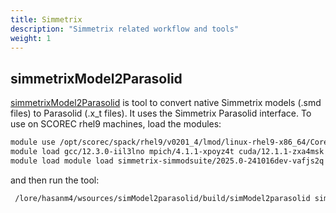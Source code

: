 ```yaml
---
title: Simmetrix
description: "Simmetrix related workflow and tools"
weight: 1
---
```


## simmetrixModel2Parasolid
[simmetrixModel2Parasolid](https://github.com/LACES-LAB/simmetrixModel2Parasolid) is tool to convert native Simmetrix models (.smd files) to Parasolid (.x_t files). It uses the Simmetrix Parasolid interface. To use on SCOREC rhel9 machines, load the modules:

```bash
module use /opt/scorec/spack/rhel9/v0201_4/lmod/linux-rhel9-x86_64/Core/
module load gcc/12.3.0-iil3lno mpich/4.1.1-xpoyz4t cuda/12.1.1-zxa4msk
module load module load simmetrix-simmodsuite/2025.0-241016dev-vafjs2q
```
and then run the tool:
```bash
 /lore/hasanm4/wsources/simModel2parasolid/build/simModel2parasolid simModelName.smd parasolidName.x_t
```